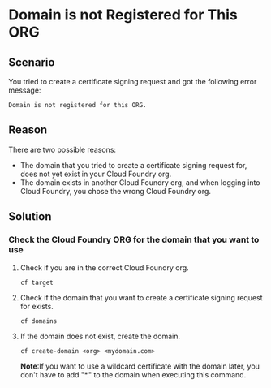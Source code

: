 <!-- loiobb8c0012d5074a75af60acb77888a40a -->

# Domain is not Registered for This ORG



<a name="loiobb8c0012d5074a75af60acb77888a40a__section_tlc_lj4_hdc"/>

## Scenario

You tried to create a certificate signing request and got the following error message:

```
Domain is not registered for this ORG.
```



<a name="loiobb8c0012d5074a75af60acb77888a40a__section_ulc_lj4_hdc"/>

## Reason

There are two possible reasons:

-   The domain that you tried to create a certificate signing request for, does not yet exist in your Cloud Foundry org.
-   The domain exists in another Cloud Foundry org, and when logging into Cloud Foundry, you chose the wrong Cloud Foundry org.



<a name="loiobb8c0012d5074a75af60acb77888a40a__section_e2b_wrp_fdc"/>

## Solution



### Check the Cloud Foundry ORG for the domain that you want to use

1.  Check if you are in the correct Cloud Foundry org.

    ```
    cf target
    ```

2.  Check if the domain that you want to create a certificate signing request for exists.

    ```
    cf domains
    ```

3.  If the domain does not exist, create the domain.

    ```
    cf create-domain <org> <mydomain.com>
    ```

    **Note**:If you want to use a wildcard certificate with the domain later, you don't have to add "\*." to the domain when executing this command.


